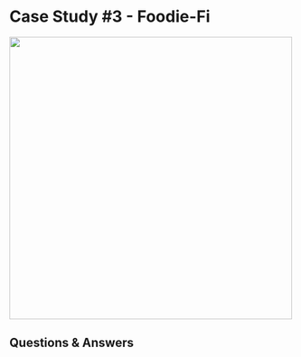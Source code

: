 # Case Study #3 - Foodie-Fi

<img src="https://8weeksqlchallenge.com/images/case-study-designs/3.png" width="500" height="500">

## Questions & Answers

